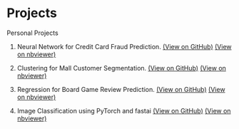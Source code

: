 # Projects
Personal Projects

1. Neural Network for Credit Card Fraud Prediction.
[(View on GitHub)](https://github.com/afiffitri-amin/ml-projects/blob/master/credit-card-fraud/credit-card-fraud.ipynb)
[(View on nbviewer)](https://nbviewer.jupyter.org/github/afiffitri-amin/ml-projects/blob/master/credit-card-fraud/credit-card-fraud.ipynb)

2. Clustering for Mall Customer Segmentation.
[(View on GitHub)](https://github.com/afiffitri-amin/ml-projects/blob/master/mall-segmentation/Customer%20Segmentation%20(Clustering).ipynb)
[(View on nbviewer)](https://nbviewer.jupyter.org/github/afiffitri-amin/ml-projects/blob/master/mall-segmentation/Customer%20Segmentation%20%28Clustering%29.ipynb)

3. Regression for Board Game Review Prediction.
[(View on GitHub)](https://github.com/afiffitri-amin/ml-projects/blob/master/board-game-review/Board%20Game%20Review%20Prediction%20using%20Regression%20Models.ipynb)
[(View on nbviewer)](https://nbviewer.jupyter.org/github/afiffitri-amin/ml-projects/blob/master/board-game-review/Board%20Game%20Review%20Prediction%20using%20Regression%20Models.ipynb)

4. Image Classification using PyTorch and fastai
[(View on GitHub)](https://github.com/afiffitri-amin/projects/blob/master/img-classification/img_classification_fastai.ipynb)
[(View on nbviewer)](https://nbviewer.jupyter.org/github/afiffitri-amin/projects/blob/master/img-classification/img_classification_fastai.ipynb)


